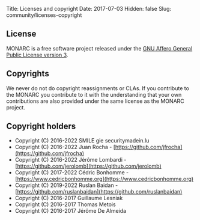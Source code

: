Title: Licenses and copyright
Date: 2017-07-03
Hidden: false
Slug: community/licenses-copyright

## License

MONARC is a free software project released under the
[GNU Affero General Public License version 3](https://www.gnu.org/licenses/agpl-3.0.html).

## Copyrights

We never do not do copyright reassignments or CLAs. If you contribute to the
MONARC you contribute to it with the understanding that your own contributions
are also provided under the same license as the MONARC project.

## Copyright holders

- Copyright (C) 2016-2022 SMILE gie securitymadein.lu
- Copyright (C) 2016-2022 Juan Rocha - [https://github.com/jfrocha](https://github.com/jfrocha)
- Copyright (C) 2016-2022 Jérôme Lombardi - [https://github.com/jerolomb](https://github.com/jerolomb)
- Copyright (C) 2017-2022 Cédric Bonhomme - [https://www.cedricbonhomme.org](https://www.cedricbonhomme.org)
- Copyright (C) 2019-2022 Ruslan Baidan - [https://github.com/ruslanbaidan](https://github.com/ruslanbaidan)
- Copyright (C) 2016-2017 Guillaume Lesniak
- Copyright (C) 2016-2017 Thomas Metois
- Copyright (C) 2016-2017 Jérôme De Almeida
